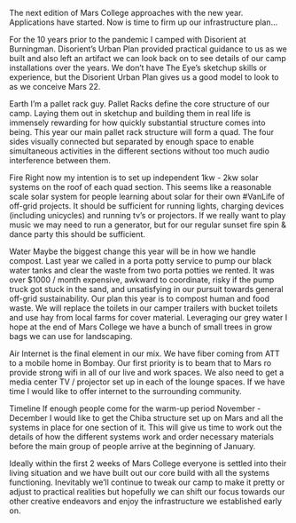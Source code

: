 The next edition of Mars College approaches with the new year. Applications have started. Now is time to firm up our infrastructure plan...

For the 10 years prior to the pandemic I camped with Disorient at Burningman. Disorient’s Urban Plan provided practical guidance to us as we built and also left an artifact we can look back on to see details of our camp installations over the years. We don’t have The Eye’s sketchup skills or experience, but the Disorient Urban Plan gives us a good model to look to as we conceive Mars 22.

Earth
I’m a pallet rack guy. Pallet Racks define the core structure of our camp. Laying them out in sketchup and building them in real life is immensely rewarding for how quickly substantial structure comes into being. This year our main pallet rack structure will form a quad. The four sides visually connected but separated by enough space to enable simultaneous activities in the different sections without too much audio interference between them.

Fire
Right now my intention is to set up independent 1kw - 2kw solar systems on the roof of each quad section. This seems like a reasonable scale solar system for people learning about solar for their own #VanLife of off-grid projects. It should be sufficient for running lights, charging devices (including unicycles) and running tv’s or projectors. If we really want to play music we may need to run a generator, but for our regular sunset fire spin & dance party this should be sufficient.

Water
Maybe the biggest change this year will be in how we handle compost. Last year we called in a porta potty service to pump our black water tanks and clear the waste from two porta potties we rented. It was over $1000 / month expensive, awkward to coordinate, risky if the pump truck got stuck in the sand, and unsatisfying in our pursuit towards general off-grid sustainability.  Our plan this year is to compost human and food waste. We will replace the toilets in our camper trailers with bucket toilets and use hay from local farms for cover material. Leveraging our grey water I hope at the end of Mars College we have a bunch of small trees in grow bags we can use for landscaping. 

Air
Internet is the final element in our mix. We have fiber coming from ATT to a mobile home in Bombay. Our first priority is to beam that to Mars ro provide strong wifi in all of our live and work spaces. We also need to get a media center TV / projector set up in each of the lounge spaces. If we have time I would like to offer internet to the surrounding community.

Timeline
If enough people come for the warm-up period November - December I would like to get the Chiba structure set up on Mars and all the systems in place for one section of it. This will give us time to work out the details of how the different systems work and order necessary materials before the main group of people arrive at the beginning of January. 

Ideally within the first 2 weeks of Mars College everyone is settled into their living situation and we have built out our core build with all the systems functioning. Inevitably we’ll continue to tweak our camp to make it pretty or adjust to practical realities but hopefully we can shift our focus towards our other creative endeavors and enjoy the infrastructure we established early on.

